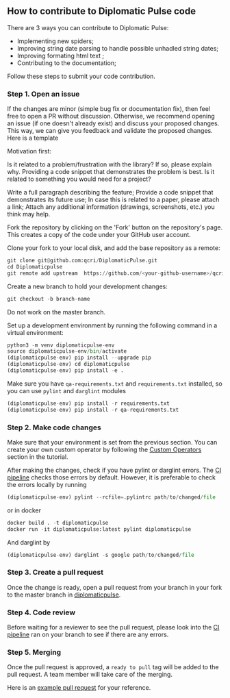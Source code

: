 ## How to contribute to Diplomatic Pulse code

There are 3 ways you can contribute to Diplomatic Pulse:
- Implementing new spiders;
- Improving string date parsing to handle possible unhadled string dates;
- Improving formating html text ;  
- Contributing to the documentation;

Follow these steps to submit your code contribution.

### Step 1. Open an issue

If the changes are minor (simple bug fix or documentation fix), then feel free
to open a PR without discussion. Otherwise, we recommend opening an issue (if one doesn't already
exist) and discuss your proposed changes. This way, we can give you feedback
and validate the proposed changes. Here is a template


Motivation first:

Is it related to a problem/frustration with the library? If so, please explain why. Providing a code snippet that demonstrates the problem is best.
Is it related to something you would need for a project?


Write a full paragraph describing the feature;
Provide a code snippet that demonstrates its future use;
In case this is related to a paper, please attach a link;
Attach any additional information (drawings, screenshots, etc.) you think may help.


Fork the repository by clicking on the 'Fork' button on the repository's page. This creates a copy of the code under your GitHub user account.

Clone your fork to your local disk, and add the base repository as a remote:

```python
git clone git@github.com:qcri/DiplomaticPulse.git
cd Diplomaticpulse
git remote add upstream  https://github.com/<your-github-username>/qcri/DiplomaticPulse.git
```

Create a new branch to hold your development changes:

```python
git checkout -b branch-name
```

Do not work on the master branch.

Set up a development environment by running the following command in a virtual environment:

```python
python3 -m venv diplomaticpulse-env
source diplomaticpulse-env/bin/activate
(diplomaticpulse-env) pip install --upgrade pip
(diplomaticpulse-env) cd diplomaticpulse
(diplomaticpulse-env) pip install -e .
```

Make sure you have `qa-requirements.txt` and `requirements.txt` installed, so you can use `pylint` and `darglint` modules

```python
(diplomaticpulse-env) pip install -r requirements.txt
(diplomaticpulse-env) pip install -r qa-requirements.txt
```

### Step 2. Make code changes

Make sure that your environment is set from the previous section. You can create your own custom operator by following the [Custom Operators](https://tasrif.qcri.org/custom-operators.html) section in the tutorial.

After making the changes, check if you have pylint or darglint errors. The [CI pipeline](https://github.com/qcrisw/diplomaticpulse/actions) checks those errors by default. However, it is preferable to check the errors locally by running

```python
(diplomaticpulse-env) pylint --rcfile=.pylintrc path/to/changed/file
```

or in docker

```python
docker build . -t diplomaticpulse
docker run -it diplomaticpulse:latest pylint diplomaticpulse
```

And darglint by

```python
(diplomaticpulse-env) darglint -s google path/to/changed/file
```


### Step 3. Create a pull request

Once the change is ready, open a pull request from your branch in your fork to
the master branch in [diplomaticpulse](https://github.com/qcri/diplomaticpulse).

### Step 4. Code review

Before waiting for a reviewer to see the pull request, please look into the [CI pipeline](https://github.com/qcrisw/diplomaticpulse/actions) ran on your branch to see if there are any errors.

### Step 5. Merging

Once the pull request is approved, a `ready to pull` tag will be added to the
pull request. A team member will take care of the merging.

Here is an [example pull request](https://github.com/qcri/diplomaticpulse/pull/5)
for your reference.
